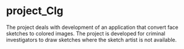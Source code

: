 # project_Clg
The project deals with development of an application that convert face sketches to colored images. The project is developed for criminal investigators to draw sketches where the sketch artist is not available.
